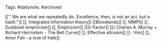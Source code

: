 
Tags: #dailynote, #archived 

[['' We are what we repeatedly do. Excellence, then, is not an act, but a habit.'']]
[[; Integrated information theory]]
[[Bloodlands]]
[[; MMPI]]
[[; Dustbowl empiricism]]
[[; Empiricism]]
[[G-Factor]]
[[{ Charles A. Murray + Richard Herrnstein - The Bell Curve]]
[[; Effective altruism]]
[[- Vim]]
[[; Amor Fati - a love of hate]]

